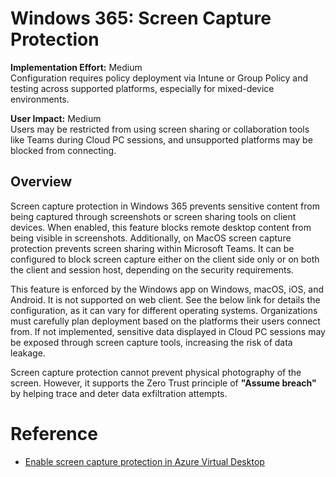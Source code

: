 # Windows 365: Screen Capture Protection

**Implementation Effort:** Medium  
Configuration requires policy deployment via Intune or Group Policy and testing across supported platforms, especially for mixed-device environments.

**User Impact:** Medium  
Users may be restricted from using screen sharing or collaboration tools like Teams during Cloud PC sessions, and unsupported platforms may be blocked from connecting.

## Overview

Screen capture protection in Windows 365 prevents sensitive content from being captured through screenshots or screen sharing tools on client devices. When enabled, this feature blocks remote desktop content from being visible in screenshots. Additionally, on MacOS screen capture protection prevents screen sharing within Microsoft Teams. It can be configured to block screen capture either on the client side only or on both the client and session host, depending on the security requirements.

This feature is enforced by the Windows app on Windows, macOS, iOS, and Android. It is not supported on web client. See the below link for details the configuration, as it can vary for different operating systems. Organizations must carefully plan deployment based on the platforms their users connect from. If not implemented, sensitive data displayed in Cloud PC sessions may be exposed through screen capture tools, increasing the risk of data leakage.

Screen capture protection cannot prevent physical photography of the screen. However, it supports the Zero Trust principle of **\"Assume breach\"** by helping trace and deter data exfiltration attempts.

# Reference

- [Enable screen capture protection in Azure Virtual Desktop](https://learn.microsoft.com/en-us/azure/virtual-desktop/screen-capture-protection)
